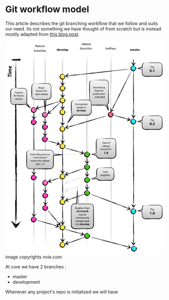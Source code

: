 # Git workflow model

This article describes the git branching workflow that we follow and suits our need. Its not something we have thought of from scratch but is instead mostly adapted from [this blog post](http://nvie.com/posts/a-successful-git-branching-model/).


![git branching model](git-model.png)
image copyrights nvie.com

At core we have 2 branches :
* master
* development

Whenever any project's repo is initialized we will have